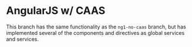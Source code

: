 # AngularJS w/ CAAS

This branch has the same functionality as the `ng1-no-caas`
branch, but has implemented several of the components and
directives as global services and services.